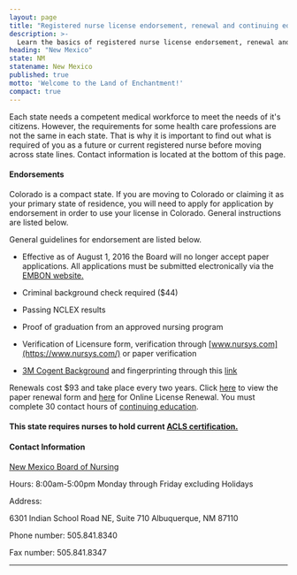 ```yaml
---
layout: page
title: "Registered nurse license endorsement, renewal and continuing education in New Mexico | ACLS Training Center"
description: >-
  Learn the basics of registered nurse license endorsement, renewal and continuing education in New Mexico.
heading: "New Mexico"
state: NM
statename: New Mexico
published: true
motto: 'Welcome to the Land of Enchantment!'
compact: true
---
```


Each state needs a competent medical workforce to meet the needs of it's
citizens. However, the requirements for some health care professions are
not the same in each state. That is why it is important to find out what
is required of you as a future or current registered nurse before moving
across state lines. Contact information is located at the bottom of this
page.

#### Endorsements

Colorado is a compact state. If you are moving to Colorado or claiming
it as your primary state of residence, you will need to apply for
application by endorsement in order to use your license in Colorado.
General instructions are listed below.

General guidelines for endorsement are listed below.

-   Effective as of August 1, 2016 the Board will no longer accept paper
    applications. All applications must be submitted electronically via
    the [EMBON
    website.](https://nmbon.sks.com/applications.aspx)

-   Criminal background check required (\$44)

-   Passing NCLEX results

-   Proof of graduation from an approved nursing program

-   Verification of Licensure form, verification through
    [www.nursys.com](https://www.nursys.com/) or paper verification

-   [3M Cogent Background](https://www.aps.gemalto.com/index.htm) and
    fingerprinting through this
    [link](https://nmbon.sks.com/fingerprint-card-request.aspx)

Renewals cost \$93 and take place every two years. Click
[here](https://nmbon.sks.com/nurse-license-renewal.aspx)
to view the paper renewal form and
[here](https://nmbn.boardsofnursing.org/nmbn) for Online License
Renewal. You must complete 30 contact hours of [continuing
education](https://nmbon.sks.com/continuing-education.aspx).

#### This state requires nurses to hold current [ACLS certification.](https://www.acls.net/new-mexico-acls-pals-bls.htm)

#### Contact Information

[New Mexico Board of Nursing](https://nmbon.sks.com/)

Hours: 8:00am-5:00pm Monday through Friday excluding Holidays

Address:

6301 Indian School Road NE, Suite 710
Albuquerque, NM
87110

Phone number: 505.841.8340

Fax number: 505.841.8347

* * * * *
